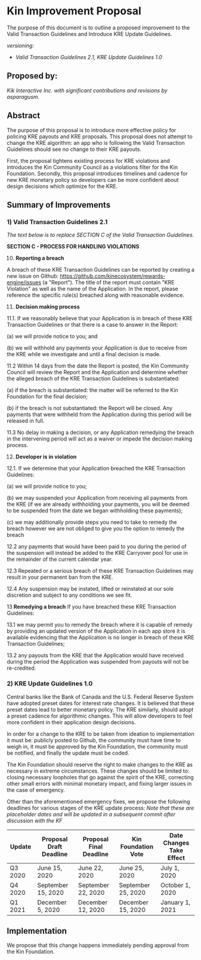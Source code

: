 # Kin Improvement Proposal
The purpose of this document is to outline a proposed improvement to the Valid Transaction Guidelines and Introduce KRE Update Guidelines. 

*versioning:*
- *Valid Transaction Guidelines 2.1, KRE Update Guidelines 1.0*

## Proposed by:
*Kik Interactive Inc. with significant contributions and revisions by asparagusm.*

## Abstract
The purpose of this proposal is to introduce more effective policy for policing KRE payouts and KRE proposals. This proposal does not attempt to change the KRE algorithm: an app who is following the Valid Transaction Guidelines should see no change to their KRE payouts. 

First, the proposal tightens existing process for KRE violations and introduces the Kin Community Council as a violations filter for the Kin Foundation. Secondly, this proposal introduces timelines and cadence for new KRE monetary policy so developers can be more confident about design decisions which optimize for the KRE.

## Summary of Improvements

### 1) Valid Transaction Guidelines 2.1 ###

*The text below is to replace SECTION C of the Valid Transaction Guidelines.*

**SECTION C - PROCESS FOR HANDLING VIOLATIONS**

10. **Reporting a breach**

A breach of these KRE Transaction Guidelines can be reported by creating a new issue on Github: https://github.com/kinecosystem/rewards-engine/issues (a "Report"). The title of the report must contain "KRE Violation" as well as the name of the Application. In the report, please reference the specific rule(s) breached along with reasonable evidence.

11. **Decision making process**

11.1. If we reasonably believe that your Application is in breach of these KRE Transaction Guidelines or that there is a case to answer in the Report:

(a) we will provide notice to you; and

(b) we will withhold any payments your Application is due to receive from the KRE while we investigate and until a final decision is made.

11.2 Within 14 days from the date the Report is posted, the Kin Community Council will review the Report and the Application and determine whether the alleged breach of the KRE Transaction Guidelines is substantiated:

(a) if the breach is substantiated: the matter will be referred to the Kin Foundation for the final decision;

(b) if the breach is not substantiated: the Report will be closed. Any payments that were withheld from the Application during this period will be released in full.

11.3 No delay in making a decision, or any Application remedying the breach in the intervening period will act as a waiver or impede the decision making process.

12. **Developer is in violation**

12.1. If we determine that your Application breached the KRE Transaction Guidelines:

(a) we will provide notice to you;

(b) we may suspended your Application from receiving all payments from the KRE (if we are already withholding your payments, you will be deemed to be suspended from the date we began withholding these payments);

(c) we may additionally provide steps you need to take to remedy the breach however we are not obliged to give you the option to remedy the breach

12.2 any payments that would have been paid to you during the period of the suspension will instead be added to the KRE Carryover pool for use in the remainder of the current calendar year.

12.3 Repeated or a serious breach of these KRE Transaction Guidelines may result in your permanent ban from the KRE.

12.4 Any suspension may be instated, lifted or reinstated at our sole discretion and subject to any conditions we see fit.

13 **Remedying a breach**
If you have breached these KRE Transaction Guidelines:

13.1 we may permit you to remedy the breach where it is capable of remedy by providing an updated version of the Application in each app store it is available evidencing that the Application is no longer in breach of these KRE Transaction Guidelines;

13.2 any payouts from the KRE that the Application would have received during the period the Application was suspended from payouts will not be re-credited.

### 2) KRE Update Guidelines 1.0 ###

Central banks like the Bank of Canada and the U.S. Federal Reserve System have adopted preset dates for interest rate changes. It is believed that these preset dates lead to better monetary policy. The KRE similarly, should adopt a preset cadence for algorithmic changes. This will allow developers to feel more confident in their application design decisions.

In order for a change to the KRE to be taken from ideation to implementation it must be: publicly posted to Github, the community must have time to weigh in, it must be approved by the Kin Foundation, the community must be notified, and finally the update must be coded.

The Kin Foundation should reserve the right to make changes to the KRE as necessary in extreme circumstances. These changes should be limited to: closing necessary loopholes that go against the spirit of the KRE, correcting other small errors with minimal monetary impact, and fixing larger issues in the case of emergency.

Other than the aforementioned emergency fixes, we propose the following deadlines for various stages of the KRE update process:
*Note that these are placeholder dates and will be updated in a subsequent commit after discussion with the KF*

| Update   | Proposal Draft Deadline | Proposal Final Deadline | Kin Foundation Vote | Date Changes Take Effect |
|----------|-------------------------|-------------------------|---------------------|---------------------|
| Q3 2020  | June 15, 2020 | June 22, 2020 | June 25, 2020| July 1, 2020 |
| Q4 2020  | September 15, 2020 | September 22, 2020 | September 25, 2020| October 1, 2020 |
| Q1 2021  | December 5, 2020 | December 12, 2020 | December 15, 2020| January 1, 2021 |

## Implementation
We propose that this change happens immediately pending approval from the Kin Foundation.
